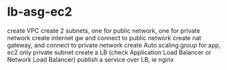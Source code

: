# lb-asg-ec2
create VPC
create 2 subnets, one for public network, one for private network
create internet gw and connect to public network
create nat gateway, and connect to private network
create Auto scaling group for app, ec2 only private subnet
create a LB (check Application Load Balancer or Network Load Balancer)
publish a service over LB, ie nginx
